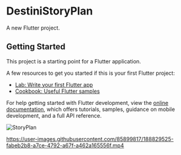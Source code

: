 # DestiniStoryPlan

A new Flutter project.

## Getting Started

This project is a starting point for a Flutter application.

A few resources to get you started if this is your first Flutter project:

- [Lab: Write your first Flutter app](https://docs.flutter.dev/get-started/codelab)
- [Cookbook: Useful Flutter samples](https://docs.flutter.dev/cookbook)

For help getting started with Flutter development, view the
[online documentation](https://docs.flutter.dev/), which offers tutorials,
samples, guidance on mobile development, and a full API reference.

![StoryPlan](https://user-images.githubusercontent.com/85899817/188829505-5a934a20-f277-4040-9a49-eb5e5b866ae5.PNG)


https://user-images.githubusercontent.com/85899817/188829525-fabeb2b8-a7ce-4792-a67f-a462a165556f.mp4

